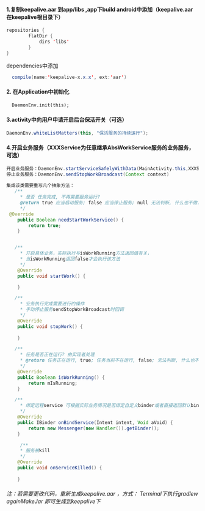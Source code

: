 #### 1.复制keepalive.aar 到app/libs ,app下build android中添加（keepalive.aar 在keepalive根目录下）

~~~java
repositories {
        flatDir {
            dirs 'libs'
        }
}
~~~

dependencies中添加

~~~java
  compile(name:'keepalive-x.x.x', ext:'aar')
~~~

#### 2. 在Application中初始化

~~~xml
  DaemonEnv.init(this);
~~~



#### 3.activity中向用户申请开启后台保活开关（可选）

~~~java
DaemonEnv.whiteListMatters(this, "保活服务的持续运行");
~~~



#### 4.开启业务服务（XXXService为任意继承AbsWorkService服务的业务服务，可选）

~~~java
开启业务服务：DaemonEnv.startServiceSafelyWithData(MainActivity.this,XXXService.class);
停止业务服务：DaemonEnv.sendStopWorkBroadcast(Context context)
    
集成该类需要重写几个抽象方法：
   /**
     * 是否 任务完成, 不再需要服务运行?
     @return true 应当启动服务; false 应当停止服务; null 无法判断, 什么也不做.
     */
 @Override
    public Boolean needStartWorkService() {
        return true;
    }


   /**
     * 开启具体业务，实际执行与isWorkRunning方法返回值有关，
     * 当isWorkRunning返回false才会执行该方法
     */    
    @Override
    public void startWork() {

    }

   /**
     * 业务执行完成需要进行的操作
     * 手动停止服务sendStopWorkBroadcast时回调
     */
    @Override
    public void stopWork() {
      
    }

   /**
     * 任务是否正在运行? 由实现者处理
     * @return 任务正在运行, true; 任务当前不在运行, false; 无法判断, 什么也不做, null.
     */
    @Override
    public Boolean isWorkRunning() {
        return mIsRunning;
    }

   /**
     * 绑定远程service 可根据实际业务情况是否绑定自定义binder或者直接返回默认binder
     */
    @Override
    public IBinder onBindService(Intent intent, Void aVoid) {
        return new Messenger(new Handler()).getBinder();
    }

     /**
     * 服务被kill
     */
    @Override
    public void onServiceKilled() {
        
    }
~~~

###### 注：若需要更改代码，重新生成keepalive.aar ，方式： Terminal下执行gradlew againMakeJar 即可生成到keepalive下

 

 
